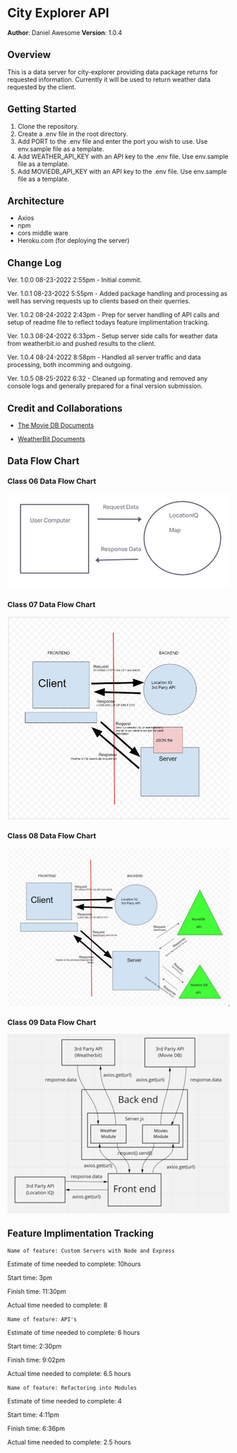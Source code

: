 # City Explorer API

**Author**: Daniel Awesome
**Version**: 1.0.4

## Overview

This is a data server for city-explorer providing data package returns for requested information.  Currently it will be used to return weather data requested by the client.

## Getting Started

1. Clone the repository.
2. Create a .env file in the root directory.
3. Add PORT to the .env file and enter the port you wish to use. Use env.sample file as a template.
4. Add WEATHER_API_KEY with an API key to the .env file. Use env.sample file as a template.
5. Add MOVIEDB_API_KEY with an API key to the .env file. Use env.sample file as a template.

## Architecture

- Axios
- npm
- cors middle ware
- Heroku.com (for deploying the server)

## Change Log

Ver. 1.0.0 08-23-2022 2:55pm - Initial commit.

Ver. 1.0.1 08-23-2022 5:55pm - Added package handling and processing as well has serving requests up to clients based on their querries.

Ver. 1.0.2 08-24-2022 2:43pm - Prep for server handling of API calls and setup of readme file to reflect todays feature implimentation tracking.

Ver. 1.0.3 08-24-2022 6:33pm - Setup server side calls for weather data from weatherbit.io and pushed results to the client.

Ver. 1.0.4 08-24-2022 8:58pm - Handled all server traffic and data processing, both incomming and outgoing.

Ver. 1.0.5 08-25-2022 6:32 - Cleaned up formating and removed any console logs and generally prepared for a final version submission.

## Credit and Collaborations

- [The Movie DB Documents](https://developers.themoviedb.org/)

- [WeatherBit Documents](https://www.weatherbit.io/api/weather-forecast-16-day)

## Data Flow Chart

### Class 06 Data Flow Chart

![Data Flow](./img/DataFlow.jpg)

### Class 07 Data Flow Chart

![Data Flow](./img/DataFlow2.jpg)

### Class 08 Data Flow Chart

![Data Flow](./img/DataFlow3.jpg)

### Class 09 Data Flow Chart

![Data Flow 4](./img/DataFlow4.png)

## Feature Implimentation Tracking

`Name of feature: Custom Servers with Node and Express`

Estimate of time needed to complete: 10hours

Start time: 3pm

Finish time: 11:30pm

Actual time needed to complete: 8

`Name of feature: API's`

Estimate of time needed to complete: 6 hours

Start time: 2:30pm

Finish time: 9:02pm

Actual time needed to complete: 6.5 hours

`Name of feature: Refactoring into Modules`

Estimate of time needed to complete: 4

Start time: 4:11pm

Finish time: 6:36pm

Actual time needed to complete: 2.5 hours
